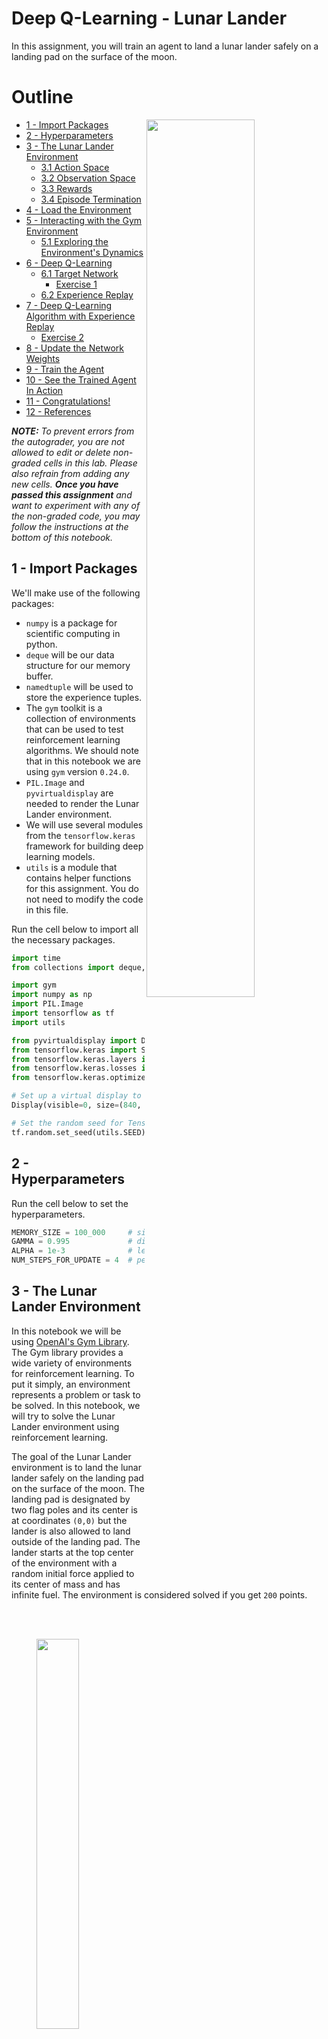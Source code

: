 # Deep Q-Learning - Lunar Lander

In this assignment, you will train an agent to land a lunar lander safely on a landing pad on the surface of the moon.


# Outline
- [ 1 - Import Packages <img align="Right" src="./images/lunar_lander.gif" width = 60% >](#1)
- [ 2 - Hyperparameters](#2)
- [ 3 - The Lunar Lander Environment](#3)
  - [ 3.1 Action Space](#3.1)
  - [ 3.2 Observation Space](#3.2)
  - [ 3.3 Rewards](#3.3)
  - [ 3.4 Episode Termination](#3.4)
- [ 4 - Load the Environment](#4)
- [ 5 - Interacting with the Gym Environment](#5)
    - [ 5.1 Exploring the Environment's Dynamics](#5.1)
- [ 6 - Deep Q-Learning](#6)
  - [ 6.1 Target Network](#6.1)
    - [ Exercise 1](#ex01)
  - [ 6.2 Experience Replay](#6.2)
- [ 7 - Deep Q-Learning Algorithm with Experience Replay](#7)
  - [ Exercise 2](#ex02)
- [ 8 - Update the Network Weights](#8)
- [ 9 - Train the Agent](#9)
- [ 10 - See the Trained Agent In Action](#10)
- [ 11 - Congratulations!](#11)
- [ 12 - References](#12)


_**NOTE:** To prevent errors from the autograder, you are not allowed to edit or delete non-graded cells in this lab. Please also refrain from adding any new cells. 
**Once you have passed this assignment** and want to experiment with any of the non-graded code, you may follow the instructions at the bottom of this notebook._

<a name="1"></a>
## 1 - Import Packages

We'll make use of the following packages:
- `numpy` is a package for scientific computing in python.
- `deque` will be our data structure for our memory buffer.
- `namedtuple` will be used to store the experience tuples.
- The `gym` toolkit is a collection of environments that can be used to test reinforcement learning algorithms. We should note that in this notebook we are using `gym` version `0.24.0`.
- `PIL.Image` and `pyvirtualdisplay` are needed to render the Lunar Lander environment.
- We will use several modules from the `tensorflow.keras` framework for building deep learning models.
- `utils` is a module that contains helper functions for this assignment. You do not need to modify the code in this file.

Run the cell below to import all the necessary packages.


```python
import time
from collections import deque, namedtuple

import gym
import numpy as np
import PIL.Image
import tensorflow as tf
import utils

from pyvirtualdisplay import Display
from tensorflow.keras import Sequential
from tensorflow.keras.layers import Dense, Input
from tensorflow.keras.losses import MSE
from tensorflow.keras.optimizers import Adam
```


```python
# Set up a virtual display to render the Lunar Lander environment.
Display(visible=0, size=(840, 480)).start();

# Set the random seed for TensorFlow
tf.random.set_seed(utils.SEED)
```

<a name="2"></a>
## 2 - Hyperparameters

Run the cell below to set the hyperparameters.


```python
MEMORY_SIZE = 100_000     # size of memory buffer
GAMMA = 0.995             # discount factor
ALPHA = 1e-3              # learning rate  
NUM_STEPS_FOR_UPDATE = 4  # perform a learning update every C time steps
```

<a name="3"></a>
## 3 - The Lunar Lander Environment

In this notebook we will be using [OpenAI's Gym Library](https://www.gymlibrary.dev/). The Gym library provides a wide variety of environments for reinforcement learning. To put it simply, an environment represents a problem or task to be solved. In this notebook, we will try to solve the Lunar Lander environment using reinforcement learning.

The goal of the Lunar Lander environment is to land the lunar lander safely on the landing pad on the surface of the moon. The landing pad is designated by two flag poles and its center is at coordinates `(0,0)` but the lander is also allowed to land outside of the landing pad. The lander starts at the top center of the environment with a random initial force applied to its center of mass and has infinite fuel. The environment is considered solved if you get `200` points. 

<br>
<br>
<figure>
  <img src = "images/lunar_lander.gif" width = 40%>
      <figcaption style = "text-align: center; font-style: italic">Fig 1. Lunar Lander Environment.</figcaption>
</figure>



<a name="3.1"></a>
### 3.1 Action Space

The agent has four discrete actions available:

* Do nothing.
* Fire right engine.
* Fire main engine.
* Fire left engine.

Each action has a corresponding numerical value:

```python
Do nothing = 0
Fire right engine = 1
Fire main engine = 2
Fire left engine = 3
```

<a name="3.2"></a>
### 3.2 Observation Space

The agent's observation space consists of a state vector with 8 variables:

* Its $(x,y)$ coordinates. The landing pad is always at coordinates $(0,0)$.
* Its linear velocities $(\dot x,\dot y)$.
* Its angle $\theta$.
* Its angular velocity $\dot \theta$.
* Two booleans, $l$ and $r$, that represent whether each leg is in contact with the ground or not.

<a name="3.3"></a>
### 3.3 Rewards

After every step, a reward is granted. The total reward of an episode is the sum of the rewards for all the steps within that episode.

For each step, the reward:
- is increased/decreased the closer/further the lander is to the landing pad.
- is increased/decreased the slower/faster the lander is moving.
- is decreased the more the lander is tilted (angle not horizontal).
- is increased by 10 points for each leg that is in contact with the ground.
- is decreased by 0.03 points each frame a side engine is firing.
- is decreased by 0.3 points each frame the main engine is firing.

The episode receives an additional reward of -100 or +100 points for crashing or landing safely respectively.

<a name="3.4"></a>
### 3.4 Episode Termination

An episode ends (i.e the environment enters a terminal state) if:

* The lunar lander crashes (i.e if the body of the lunar lander comes in contact with the surface of the moon).

* The absolute value of the lander's $x$-coordinate is greater than 1 (i.e. it goes beyond the left or right border)

You can check out the [Open AI Gym documentation](https://www.gymlibrary.dev/environments/box2d/lunar_lander/) for a full description of the environment. 

<a name="4"></a>
## 4 - Load the Environment

We start by loading the `LunarLander-v2` environment from the `gym` library by using the `.make()` method. `LunarLander-v2` is the latest version of the Lunar Lander environment and you can read about its version history in the [Open AI Gym documentation](https://www.gymlibrary.dev/environments/box2d/lunar_lander/#version-history).


```python
env = gym.make('LunarLander-v2')
```

Once we load the environment we use the `.reset()` method to reset the environment to the initial state. The lander starts at the top center of the environment and we can render the first frame of the environment by using the `.render()` method.


```python
env.reset()
PIL.Image.fromarray(env.render(mode='rgb_array'))
```

In order to build our neural network later on we need to know the size of the state vector and the number of valid actions. We can get this information from our environment by using the `.observation_space.shape` and `action_space.n` methods, respectively.


```python
state_size = env.observation_space.shape
num_actions = env.action_space.n

print('State Shape:', state_size)
print('Number of actions:', num_actions)
```

<a name="5"></a>
## 5 - Interacting with the Gym Environment

The Gym library implements the standard “agent-environment loop” formalism:

<br>
<center>
<video src = "./videos/rl_formalism.m4v" width="840" height="480" controls autoplay loop poster="./images/rl_formalism.png"> </video>
<figcaption style = "text-align:center; font-style:italic">Fig 2. Agent-environment Loop Formalism.</figcaption>
</center>
<br>

In the standard “agent-environment loop” formalism, an agent interacts with the environment in discrete time steps $t=0,1,2,...$. At each time step $t$, the agent uses a policy $\pi$ to select an action $A_t$ based on its observation of the environment's state $S_t$. The agent receives a numerical reward $R_t$ and on the next time step, moves to a new state $S_{t+1}$.

<a name="5.1"></a>
### 5.1 Exploring the Environment's Dynamics

In Open AI's Gym environments, we use the `.step()` method to run a single time step of the environment's dynamics. In the version of `gym` that we are using the `.step()` method accepts an action and returns four values:

* `observation` (**object**): an environment-specific object representing your observation of the environment. In the Lunar Lander environment this corresponds to a numpy array containing the positions and velocities of the lander as described in section [3.2 Observation Space](#3.2).


* `reward` (**float**): amount of reward returned as a result of taking the given action. In the Lunar Lander environment this corresponds to a float of type `numpy.float64` as described in section [3.3 Rewards](#3.3).


* `done` (**boolean**): When done is `True`, it indicates the episode has terminated and it’s time to reset the environment. 


* `info` (**dictionary**): diagnostic information useful for debugging. We won't be using this variable in this notebook but it is shown here for completeness.

To begin an episode, we need to reset the environment to an initial state. We do this by using the `.reset()` method. 


```python
# Reset the environment and get the initial state.
current_state = env.reset()
```

Once the environment is reset, the agent can start taking actions in the environment by using the `.step()` method. Note that the agent can only take one action per time step. 

In the cell below you can select different actions and see how the returned values change depending on the action taken. Remember that in this environment the agent has four discrete actions available and we specify them in code by using their corresponding numerical value:

```python
Do nothing = 0
Fire right engine = 1
Fire main engine = 2
Fire left engine = 3
```


```python
# Select an action
action = 0

# Run a single time step of the environment's dynamics with the given action.
next_state, reward, done, _ = env.step(action)

# Display table with values.
utils.display_table(current_state, action, next_state, reward, done)

# Replace the `current_state` with the state after the action is taken
current_state = next_state
```

In practice, when we train the agent we use a loop to allow the agent to take many consecutive actions during an episode.

<a name="6"></a>
## 6 - Deep Q-Learning

In cases where both the state and action space are discrete we can estimate the action-value function iteratively by using the Bellman equation:

$$
Q_{i+1}(s,a) = R + \gamma \max_{a'}Q_i(s',a')
$$

This iterative method converges to the optimal action-value function $Q^*(s,a)$ as $i\to\infty$. This means that the agent just needs to gradually explore the state-action space and keep updating the estimate of $Q(s,a)$ until it converges to the optimal action-value function $Q^*(s,a)$. However, in cases where the state space is continuous it becomes practically impossible to explore the entire state-action space. Consequently, this also makes it practically impossible to gradually estimate $Q(s,a)$ until it converges to $Q^*(s,a)$.

In the Deep $Q$-Learning, we solve this problem by using a neural network to estimate the action-value function $Q(s,a)\approx Q^*(s,a)$. We call this neural network a $Q$-Network and it can be trained by adjusting its weights at each iteration to minimize the mean-squared error in the Bellman equation.

Unfortunately, using neural networks in reinforcement learning to estimate action-value functions has proven to be highly unstable. Luckily, there's a couple of techniques that can be employed to avoid instabilities. These techniques consist of using a ***Target Network*** and ***Experience Replay***. We will explore these two techniques in the following sections.

<a name="6.1"></a>
### 6.1 Target Network

We can train the $Q$-Network by adjusting it's weights at each iteration to minimize the mean-squared error in the Bellman equation, where the target values are given by:

$$
y = R + \gamma \max_{a'}Q(s',a';w)
$$

where $w$ are the weights of the $Q$-Network. This means that we are adjusting the weights $w$ at each iteration to minimize the following error:

$$
\overbrace{\underbrace{R + \gamma \max_{a'}Q(s',a'; w)}_{\rm {y~target}} - Q(s,a;w)}^{\rm {Error}}
$$

Notice that this forms a problem because the $y$ target is changing on every iteration. Having a constantly moving target can lead to oscillations and instabilities. To avoid this, we can create
a separate neural network for generating the $y$ targets. We call this separate neural network the **target $\hat Q$-Network** and it will have the same architecture as the original $Q$-Network. By using the target $\hat Q$-Network, the above error becomes:

$$
\overbrace{\underbrace{R + \gamma \max_{a'}\hat{Q}(s',a'; w^-)}_{\rm {y~target}} - Q(s,a;w)}^{\rm {Error}}
$$

where $w^-$ and $w$ are the weights of the target $\hat Q$-Network and $Q$-Network, respectively.

In practice, we will use the following algorithm: every $C$ time steps we will use the $\hat Q$-Network to generate the $y$ targets and update the weights of the target $\hat Q$-Network using the weights of the $Q$-Network. We will update the weights $w^-$ of the the target $\hat Q$-Network using a **soft update**. This means that we will update the weights $w^-$ using the following rule:
 
$$
w^-\leftarrow \tau w + (1 - \tau) w^-
$$

where $\tau\ll 1$. By using the soft update, we are ensuring that the target values, $y$, change slowly, which greatly improves the stability of our learning algorithm.

<a name="ex01"></a>
### Exercise 1

In this exercise you will create the $Q$ and target $\hat Q$ networks and set the optimizer. Remember that the Deep $Q$-Network (DQN) is a neural network that approximates the action-value function $Q(s,a)\approx Q^*(s,a)$. It does this by learning how to map states to $Q$ values.

To solve the Lunar Lander environment, we are going to employ a DQN with the following architecture:

* An `Input` layer that takes `state_size` as input.

* A `Dense` layer with `64` units and a `relu` activation function.

* A `Dense` layer with `64` units and a `relu` activation function.

* A `Dense` layer with `num_actions` units and a `linear` activation function. This will be the output layer of our network.


In the cell below you should create the $Q$-Network and the target $\hat Q$-Network using the model architecture described above. Remember that both the $Q$-Network and the target $\hat Q$-Network have the same architecture.

Lastly, you should set `Adam` as the optimizer with a learning rate equal to `ALPHA`. Recall that `ALPHA` was defined in the [Hyperparameters](#2) section. We should note that for this exercise you should use the already imported packages:
```python
from tensorflow.keras.layers import Dense, Input
from tensorflow.keras.optimizers import Adam
```


```python
# UNQ_C1
# GRADED CELL

# Create the Q-Network
q_network = Sequential([
    ### START CODE HERE ### 
    Input(shape=state_size),
    Dense(64, activation='relu'),
    Dense(64, activation='relu'),
    Dense(num_actions, activation='linear')
    ### END CODE HERE ### 
    ])

# Create the target Q^-Network
target_q_network = Sequential([
    ### START CODE HERE ### 
    Input(shape=state_size),
    Dense(64, activation='relu'),
    Dense(64, activation='relu'),
    Dense(num_actions, activation='linear')
    ### END CODE HERE ###
    ])

### START CODE HERE ### 
optimizer = Adam(learning_rate=ALPHA)
### END CODE HERE ###

```


```python
# UNIT TEST
from public_tests import *

test_network(q_network)
test_network(target_q_network)
test_optimizer(optimizer, ALPHA) 
```

<details>
  <summary><font size="3" color="darkgreen"><b>Click for hints</b></font></summary>
    
```python
# Create the Q-Network
q_network = Sequential([
    Input(shape=state_size),                      
    Dense(units=64, activation='relu'),            
    Dense(units=64, activation='relu'),            
    Dense(units=num_actions, activation='linear'),
    ])

# Create the target Q^-Network
target_q_network = Sequential([
    Input(shape=state_size),                       
    Dense(units=64, activation='relu'),            
    Dense(units=64, activation='relu'),            
    Dense(units=num_actions, activation='linear'), 
    ])

optimizer = Adam(learning_rate=ALPHA)                                  
``` 

<a name="6.2"></a>
### 6.2 Experience Replay

When an agent interacts with the environment, the states, actions, and rewards the agent experiences are sequential by nature. If the agent tries to learn from these consecutive experiences it can run into problems due to the strong correlations between them. To avoid this, we employ a technique known as **Experience Replay** to generate uncorrelated experiences for training our agent. Experience replay consists of storing the agent's experiences (i.e the states, actions, and rewards the agent receives) in a memory buffer and then sampling a random mini-batch of experiences from the buffer to do the learning. The experience tuples $(S_t, A_t, R_t, S_{t+1})$ will be added to the memory buffer at each time step as the agent interacts with the environment.

For convenience, we will store the experiences as named tuples.


```python
# Store experiences as named tuples
experience = namedtuple("Experience", field_names=["state", "action", "reward", "next_state", "done"])
```

By using experience replay we avoid problematic correlations, oscillations and instabilities. In addition, experience replay also allows the agent to potentially use the same experience in multiple weight updates, which increases data efficiency.

<a name="7"></a>
## 7 - Deep Q-Learning Algorithm with Experience Replay

Now that we know all the techniques that we are going to use, we can put them together to arrive at the Deep Q-Learning Algorithm With Experience Replay.
<br>
<br>
<figure>
  <img src = "images/deep_q_algorithm.png" width = 90% style = "border: thin silver solid; padding: 0px">
      <figcaption style = "text-align: center; font-style: italic">Fig 3. Deep Q-Learning with Experience Replay.</figcaption>
</figure>

<a name="ex02"></a>
### Exercise 2

In this exercise you will implement line ***12*** of the algorithm outlined in *Fig 3* above and you will also compute the loss between the $y$ targets and the $Q(s,a)$ values. In the cell below, complete the `compute_loss` function by setting the $y$ targets equal to:

$$
\begin{equation}
    y_j =
    \begin{cases}
      R_j & \text{if episode terminates at step  } j+1\\
      R_j + \gamma \max_{a'}\hat{Q}(s_{j+1},a') & \text{otherwise}\\
    \end{cases}       
\end{equation}
$$

Here are a couple of things to note:

* The `compute_loss` function takes in a mini-batch of experience tuples. This mini-batch of experience tuples is unpacked to extract the `states`, `actions`, `rewards`, `next_states`, and `done_vals`. You should keep in mind that these variables are *TensorFlow Tensors* whose size will depend on the mini-batch size. For example, if the mini-batch size is `64` then both `rewards` and `done_vals` will be TensorFlow Tensors with `64` elements.


* Using `if/else` statements to set the $y$ targets will not work when the variables are tensors with many elements. However, notice that you can use the `done_vals` to implement the above in a single line of code. To do this, recall that the `done` variable is a Boolean variable that takes the value `True` when an episode terminates at step $j+1$ and it is `False` otherwise. Taking into account that a Boolean value of `True` has the numerical value of `1` and a Boolean value of `False` has the numerical value of `0`, you can use the factor `(1 - done_vals)` to implement the above in a single line of code. Here's a hint: notice that `(1 - done_vals)` has a value of `0` when `done_vals` is `True` and a value of `1` when `done_vals` is `False`. 

Lastly, compute the loss by calculating the Mean-Squared Error (`MSE`) between the `y_targets` and the `q_values`. To calculate the mean-squared error you should use the already imported package `MSE`:
```python
from tensorflow.keras.losses import MSE
```


```python
# UNQ_C2
# GRADED FUNCTION: calculate_loss

def compute_loss(experiences, gamma, q_network, target_q_network):
    """ 
    Calculates the loss.
    
    Args:
      experiences: (tuple) tuple of ["state", "action", "reward", "next_state", "done"] namedtuples
      gamma: (float) The discount factor.
      q_network: (tf.keras.Sequential) Keras model for predicting the q_values
      target_q_network: (tf.keras.Sequential) Keras model for predicting the targets
          
    Returns:
      loss: (TensorFlow Tensor(shape=(0,), dtype=int32)) the Mean-Squared Error between
            the y targets and the Q(s,a) values.
    """

    # Unpack the mini-batch of experience tuples
    states, actions, rewards, next_states, done_vals = experiences
    
    # Compute max Q^(s,a)
    max_qsa = tf.reduce_max(target_q_network(next_states), axis=-1)
    
    # Set y = R if episode terminates, otherwise set y = R + γ max Q^(s,a).
    ### START CODE HERE ### 
    y_targets = rewards + gamma * max_qsa * (1 - tf.cast(done_vals, tf.float32))
    ### END CODE HERE ###
    
    # Get the q_values and reshape to match y_targets
    q_values = q_network(states)
    q_values = tf.gather_nd(q_values, tf.stack([tf.range(q_values.shape[0]),
                                                tf.cast(actions, tf.int32)], axis=1))
        
    # Compute the loss
    ### START CODE HERE ### 
    loss = MSE(y_targets, q_values)
    ### END CODE HERE ### 
    
    return loss

```


```python
# UNIT TEST    
test_compute_loss(compute_loss)
```

<details>
  <summary><font size="3" color="darkgreen"><b>Click for hints</b></font></summary>
    
```python
def compute_loss(experiences, gamma, q_network, target_q_network):
    """ 
    Calculates the loss.
    
    Args:
      experiences: (tuple) tuple of ["state", "action", "reward", "next_state", "done"] namedtuples
      gamma: (float) The discount factor.
      q_network: (tf.keras.Sequential) Keras model for predicting the q_values
      target_q_network: (tf.keras.Sequential) Keras model for predicting the targets
          
    Returns:
      loss: (TensorFlow Tensor(shape=(0,), dtype=int32)) the Mean-Squared Error between
            the y targets and the Q(s,a) values.
    """

    
    # Unpack the mini-batch of experience tuples
    states, actions, rewards, next_states, done_vals = experiences
    
    # Compute max Q^(s,a)
    max_qsa = tf.reduce_max(target_q_network(next_states), axis=-1)
    
    # Set y = R if episode terminates, otherwise set y = R + γ max Q^(s,a).
    y_targets = rewards + (gamma * max_qsa * (1 - done_vals))
    
    # Get the q_values
    q_values = q_network(states)
    q_values = tf.gather_nd(q_values, tf.stack([tf.range(q_values.shape[0]),
                                                tf.cast(actions, tf.int32)], axis=1))
    
    # Calculate the loss
    loss = MSE(y_targets, q_values)
    
    return loss

``` 
    

<a name="8"></a>
## 8 - Update the Network Weights

We will use the `agent_learn` function below to implement lines ***12 -14*** of the algorithm outlined in [Fig 3](#7). The `agent_learn` function will update the weights of the $Q$ and target $\hat Q$ networks using a custom training loop. Because we are using a custom training loop we need to retrieve the gradients via a `tf.GradientTape` instance, and then call `optimizer.apply_gradients()` to update the weights of our $Q$-Network. Note that we are also using the `@tf.function` decorator to increase performance. Without this decorator our training will take twice as long. If you would like to know more about how to increase performance with `@tf.function` take a look at the [TensorFlow documentation](https://www.tensorflow.org/guide/function).

The last line of this function updates the weights of the target $\hat Q$-Network using a [soft update](#6.1). If you want to know how this is implemented in code we encourage you to take a look at the `utils.update_target_network` function in the `utils` module.


```python
@tf.function
def agent_learn(experiences, gamma):
    """
    Updates the weights of the Q networks.
    
    Args:
      experiences: (tuple) tuple of ["state", "action", "reward", "next_state", "done"] namedtuples
      gamma: (float) The discount factor.
    
    """
    
    # Calculate the loss
    with tf.GradientTape() as tape:
        loss = compute_loss(experiences, gamma, q_network, target_q_network)

    # Get the gradients of the loss with respect to the weights.
    gradients = tape.gradient(loss, q_network.trainable_variables)
    
    # Update the weights of the q_network.
    optimizer.apply_gradients(zip(gradients, q_network.trainable_variables))

    # update the weights of target q_network
    utils.update_target_network(q_network, target_q_network)
```

<a name="9"></a>
## 9 - Train the Agent

We are now ready to train our agent to solve the Lunar Lander environment. In the cell below we will implement the algorithm in [Fig 3](#7) line by line (please note that we have included the same algorithm below for easy reference. This will prevent you from scrolling up and down the notebook):

* **Line 1**: We initialize the `memory_buffer` with a capacity of $N =$ `MEMORY_SIZE`. Notice that we are using a `deque` as the data structure for our `memory_buffer`.


* **Line 2**: We skip this line since we already initialized the `q_network` in [Exercise 1](#ex01).


* **Line 3**: We initialize the `target_q_network` by setting its weights to be equal to those of the `q_network`.


* **Line 4**: We start the outer loop. Notice that we have set $M =$ `num_episodes = 2000`. This number is reasonable because the agent should be able to solve the Lunar Lander environment in less than `2000` episodes using this notebook's default parameters.


* **Line 5**: We use the `.reset()` method to reset the environment to the initial state and get the initial state.


* **Line 6**: We start the inner loop. Notice that we have set $T =$ `max_num_timesteps = 1000`. This means that the episode will automatically terminate if the episode hasn't terminated after `1000` time steps.


* **Line 7**: The agent observes the current `state` and chooses an `action` using an $\epsilon$-greedy policy. Our agent starts out using a value of $\epsilon =$ `epsilon = 1` which yields an $\epsilon$-greedy policy that is equivalent to the equiprobable random policy. This means that at the beginning of our training, the agent is just going to take random actions regardless of the observed `state`. As training progresses we will decrease the value of $\epsilon$ slowly towards a minimum value using a given $\epsilon$-decay rate. We want this minimum value to be close to zero because a value of $\epsilon = 0$ will yield an $\epsilon$-greedy policy that is equivalent to the greedy policy. This means that towards the end of training, the agent will lean towards selecting the `action` that it believes (based on its past experiences) will maximize $Q(s,a)$. We will set the minimum $\epsilon$ value to be `0.01` and not exactly 0 because we always want to keep a little bit of exploration during training. If you want to know how this is implemented in code we encourage you to take a look at the `utils.get_action` function in the `utils` module.


* **Line 8**: We use the `.step()` method to take the given `action` in the environment and get the `reward` and the `next_state`. 


* **Line 9**: We store the `experience(state, action, reward, next_state, done)` tuple in our `memory_buffer`. Notice that we also store the `done` variable so that we can keep track of when an episode terminates. This allowed us to set the $y$ targets in [Exercise 2](#ex02).


* **Line 10**: We check if the conditions are met to perform a learning update. We do this by using our custom `utils.check_update_conditions` function. This function checks if $C =$ `NUM_STEPS_FOR_UPDATE = 4` time steps have occured and if our `memory_buffer` has enough experience tuples to fill a mini-batch. For example, if the mini-batch size is `64`, then our `memory_buffer` should have more than `64` experience tuples in order to pass the latter condition. If the conditions are met, then the `utils.check_update_conditions` function will return a value of `True`, otherwise it will return a value of `False`.


* **Lines 11 - 14**: If the `update` variable is `True` then we perform a learning update. The learning update consists of sampling a random mini-batch of experience tuples from our `memory_buffer`, setting the $y$ targets, performing gradient descent, and updating the weights of the networks. We will use the `agent_learn` function we defined in [Section 8](#8) to perform the latter 3.


* **Line 15**: At the end of each iteration of the inner loop we set `next_state` as our new `state` so that the loop can start again from this new state. In addition, we check if the episode has reached a terminal state (i.e we check if `done = True`). If a terminal state has been reached, then we break out of the inner loop.


* **Line 16**: At the end of each iteration of the outer loop we update the value of $\epsilon$, and check if the environment has been solved. We consider that the environment has been solved if the agent receives an average of `200` points in the last `100` episodes. If the environment has not been solved we continue the outer loop and start a new episode.

Finally, we wanted to note that we have included some extra variables to keep track of the total number of points the agent received in each episode. This will help us determine if the agent has solved the environment and it will also allow us to see how our agent performed during training. We also use the `time` module to measure how long the training takes. 

<br>
<br>
<figure>
  <img src = "images/deep_q_algorithm.png" width = 90% style = "border: thin silver solid; padding: 0px">
      <figcaption style = "text-align: center; font-style: italic">Fig 4. Deep Q-Learning with Experience Replay.</figcaption>
</figure>
<br>

**Note:** With this notebook's default parameters, the following cell takes between 10 to 15 minutes to run. 


```python
start = time.time()

num_episodes = 2000
max_num_timesteps = 1000

total_point_history = []

num_p_av = 100    # number of total points to use for averaging
epsilon = 1.0     # initial ε value for ε-greedy policy

# Create a memory buffer D with capacity N
memory_buffer = deque(maxlen=MEMORY_SIZE)

# Set the target network weights equal to the Q-Network weights
target_q_network.set_weights(q_network.get_weights())

for i in range(num_episodes):
    
    # Reset the environment to the initial state and get the initial state
    state = env.reset()
    total_points = 0
    
    for t in range(max_num_timesteps):
        
        # From the current state S choose an action A using an ε-greedy policy
        state_qn = np.expand_dims(state, axis=0)  # state needs to be the right shape for the q_network
        q_values = q_network(state_qn)
        action = utils.get_action(q_values, epsilon)
        
        # Take action A and receive reward R and the next state S'
        next_state, reward, done, _ = env.step(action)
        
        # Store experience tuple (S,A,R,S') in the memory buffer.
        # We store the done variable as well for convenience.
        memory_buffer.append(experience(state, action, reward, next_state, done))
        
        # Only update the network every NUM_STEPS_FOR_UPDATE time steps.
        update = utils.check_update_conditions(t, NUM_STEPS_FOR_UPDATE, memory_buffer)
        
        if update:
            # Sample random mini-batch of experience tuples (S,A,R,S') from D
            experiences = utils.get_experiences(memory_buffer)
            
            # Set the y targets, perform a gradient descent step,
            # and update the network weights.
            agent_learn(experiences, GAMMA)
        
        state = next_state.copy()
        total_points += reward
        
        if done:
            break
            
    total_point_history.append(total_points)
    av_latest_points = np.mean(total_point_history[-num_p_av:])
    
    # Update the ε value
    epsilon = utils.get_new_eps(epsilon)

    print(f"\rEpisode {i+1} | Total point average of the last {num_p_av} episodes: {av_latest_points:.2f}", end="")

    if (i+1) % num_p_av == 0:
        print(f"\rEpisode {i+1} | Total point average of the last {num_p_av} episodes: {av_latest_points:.2f}")

    # We will consider that the environment is solved if we get an
    # average of 200 points in the last 100 episodes.
    if av_latest_points >= 200.0:
        print(f"\n\nEnvironment solved in {i+1} episodes!")
        q_network.save('lunar_lander_model.h5')
        break
        
tot_time = time.time() - start

print(f"\nTotal Runtime: {tot_time:.2f} s ({(tot_time/60):.2f} min)")
```

We can plot the total point history along with the moving average to see how our agent improved during training. If you want to know about the different plotting options available in the `utils.plot_history` function we encourage you to take a look at the `utils` module.


```python
# Plot the total point history along with the moving average
utils.plot_history(total_point_history)
```

<a name="10"></a>
## 10 - See the Trained Agent In Action

Now that we have trained our agent, we can see it in action. We will use the `utils.create_video` function to create a video of our agent interacting with the environment using the trained $Q$-Network. The `utils.create_video` function uses the `imageio` library to create the video. This library produces some warnings that can be distracting, so, to suppress these warnings we run the code below.


```python
# Suppress warnings from imageio
import logging
logging.getLogger().setLevel(logging.ERROR)
```

In the cell below we create a video of our agent interacting with the Lunar Lander environment using the trained `q_network`. The video is saved to the `videos` folder with the given `filename`. We use the `utils.embed_mp4` function to embed the video in the Jupyter Notebook so that we can see it here directly without having to download it.

We should note that since the lunar lander starts with a random initial force applied to its center of mass, every time you run the cell below you will see a different video. If the agent was trained properly, it should be able to land the lunar lander in the landing pad every time, regardless of the initial force applied to its center of mass.


```python
filename = "./videos/lunar_lander.mp4"

utils.create_video(filename, env, q_network)
utils.embed_mp4(filename)
```

<a name="11"></a>
## 11 - Congratulations!

You have successfully used Deep Q-Learning with Experience Replay to train an agent to land a lunar lander safely on a landing pad on the surface of the moon. Congratulations!

<a name="12"></a>
## 12 - References

If you would like to learn more about Deep Q-Learning, we recommend you check out the following papers.


* Mnih, V., Kavukcuoglu, K., Silver, D. et al. Human-level control through deep reinforcement learning. Nature 518, 529–533 (2015).


* Lillicrap, T. P., Hunt, J. J., Pritzel, A., et al. Continuous Control with Deep Reinforcement Learning. ICLR (2016).


* Mnih, V., Kavukcuoglu, K., Silver, D. et al. Playing Atari with Deep Reinforcement Learning. arXiv e-prints.  arXiv:1312.5602 (2013).

<details>
  <summary><font size="2" color="darkgreen"><b>Please click here if you want to experiment with any of the non-graded code.</b></font></summary>
    <p><i><b>Important Note: Please only do this when you've already passed the assignment to avoid problems with the autograder.</b></i>
    <ol>
        <li> On the notebook’s menu, click “View” > “Cell Toolbar” > “Edit Metadata”</li>
        <li> Hit the “Edit Metadata” button next to the code cell which you want to lock/unlock</li>
        <li> Set the attribute value for “editable” to:
            <ul>
                <li> “true” if you want to unlock it </li>
                <li> “false” if you want to lock it </li>
            </ul>
        </li>
        <li> On the notebook’s menu, click “View” > “Cell Toolbar” > “None” </li>
    </ol>
    <p> Here's a short demo of how to do the steps above: 
        <br>
        <img src="https://lh3.google.com/u/0/d/14Xy_Mb17CZVgzVAgq7NCjMVBvSae3xO1" align="center" alt="unlock_cells.gif">
</details>


```python

```


```python

```


```python

```


```python

```
